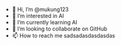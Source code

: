 - 👋 Hi, I’m @mukung123
- 👀 I’m interested in AI
- 🌱 I’m currently learning AI
- 💞️ I’m looking to collaborate on GitHub
- 📫 How to reach me sadsadasdasdasdas

<!---
mukung123/mukung123 is a ✨ special ✨ repository because its `README.md` (this file) appears on your GitHub profile.
You can click the Preview link to take a look at your changes.
--->
